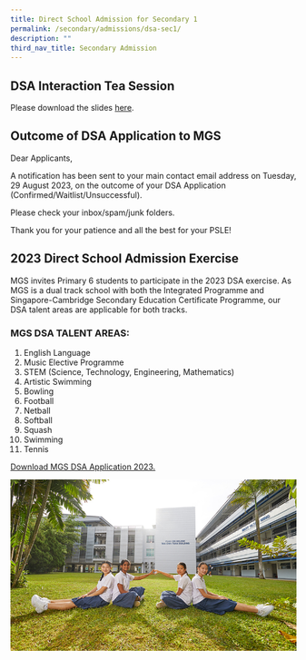 ```yaml
---
title: Direct School Admission for Secondary 1
permalink: /secondary/admissions/dsa-sec1/
description: ""
third_nav_title: Secondary Admission
---
```

## DSA Interaction Tea Session

Please download the slides [here](https://drive.google.com/file/d/1A1Own9GQOdIgFgORoe5NixPiFhJ_7lzZ/view?usp=drive_link).


## Outcome of DSA Application to MGS

Dear Applicants,

A notification has been sent to your main contact email address on Tuesday, 29 August 2023, on the outcome of your DSA Application (Confirmed/Waitlist/Unsuccessful).

Please check your inbox/spam/junk folders.

Thank you for your patience and all the best for your PSLE!


## 2023 Direct School Admission Exercise

MGS invites Primary 6 students to participate in the 2023 DSA exercise. As MGS is a dual track school with both the Integrated Programme and Singapore-Cambridge Secondary Education Certificate Programme, our DSA talent areas are applicable for both tracks. 


### MGS DSA TALENT AREAS:

1.  English Language
2.  Music Elective Programme
3.  STEM (Science, Technology, Engineering, Mathematics)
4.  Artistic Swimming
5.  Bowling
6.  Football 
7.  Netball
8.  Softball
9.  Squash
10. Swimming
11. Tennis

[Download MGS DSA Application 2023.](/files/Secondary/mgs%20dsa%20application%202023.pdf)

![](/images/Highlights/pic-dsa.jpg)
